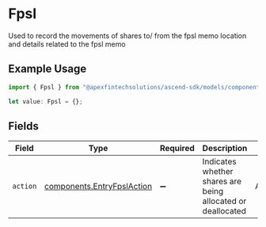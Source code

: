 # Fpsl

Used to record the movements of shares to/ from the fpsl memo location and details related to the fpsl memo

## Example Usage

```typescript
import { Fpsl } from "@apexfintechsolutions/ascend-sdk/models/components";

let value: Fpsl = {};
```

## Fields

| Field                                                                    | Type                                                                     | Required                                                                 | Description                                                              | Example                                                                  |
| ------------------------------------------------------------------------ | ------------------------------------------------------------------------ | ------------------------------------------------------------------------ | ------------------------------------------------------------------------ | ------------------------------------------------------------------------ |
| `action`                                                                 | [components.EntryFpslAction](../../models/components/entryfpslaction.md) | :heavy_minus_sign:                                                       | Indicates whether shares are being allocated or deallocated              | ALLOCATE                                                                 |